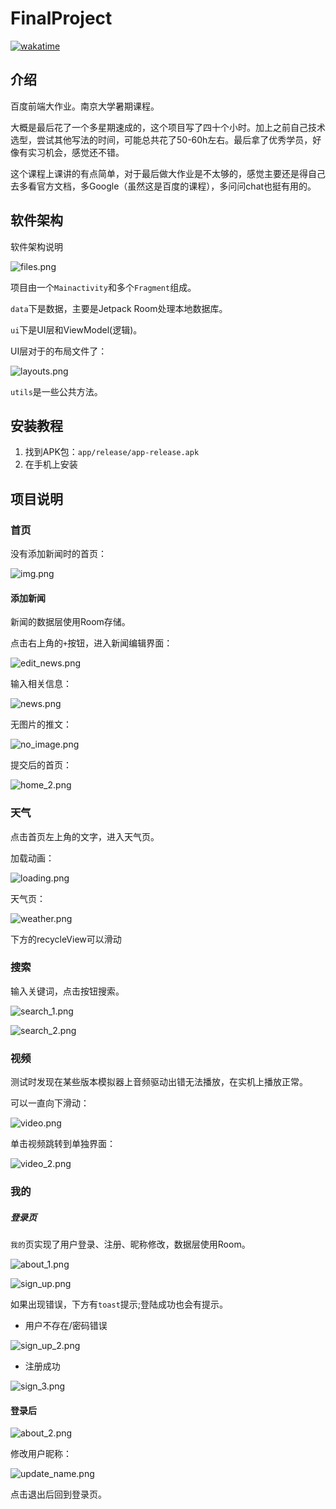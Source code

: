 # FinalProject

[![wakatime](https://wakatime.com/badge/user/1febb2e7-04d7-4c59-8df1-ad2448b51726/project/4a6e3138-36dc-4949-940e-d08f9c36b8cb.svg)](https://wakatime.com/badge/user/1febb2e7-04d7-4c59-8df1-ad2448b51726/project/4a6e3138-36dc-4949-940e-d08f9c36b8cb)

## 介绍

百度前端大作业。南京大学暑期课程。

大概是最后花了一个多星期速成的，这个项目写了四十个小时。加上之前自己技术选型，尝试其他写法的时间，可能总共花了50-60h左右。最后拿了优秀学员，好像有实习机会，感觉还不错。

这个课程上课讲的有点简单，对于最后做大作业是不太够的，感觉主要还是得自己去多看官方文档，多Google（虽然这是百度的课程），多问问chat也挺有用的。


## 软件架构

软件架构说明

![files.png](README_assets%2Ffiles.png)

项目由一个`Mainactivity`和多个`Fragment`组成。

`data`下是数据，主要是Jetpack Room处理本地数据库。

`ui`下是UI层和ViewModel(逻辑)。

UI层对于的布局文件了：

![layouts.png](README_assets%2Flayouts.png)


`utils`是一些公共方法。


## 安装教程

1. 找到APK包：`app/release/app-release.apk`
2. 在手机上安装

## 项目说明

### 首页

没有添加新闻时的首页：

![img.png](README_assets/home_blank.png)

#### 添加新闻

新闻的数据层使用Room存储。

点击右上角的`+`按钮，进入新闻编辑界面：

![edit_news.png](README_assets%2Fedit_news.png)



输入相关信息：


![news.png](README_assets%2Fnews.png)



无图片的推文：

![no_image.png](README_assets%2Fno_image.png)



提交后的首页：



![home_2.png](README_assets%2Fhome_2.png)


### 天气

点击首页左上角的文字，进入天气页。

加载动画：

![loading.png](README_assets%2Floading.png)

天气页：

![weather.png](README_assets%2Fweather.png)

下方的recycleView可以滑动

### 搜索

输入关键词，点击按钮搜索。

![search_1.png](README_assets%2Fsearch_1.png)

![search_2.png](README_assets%2Fsearch_2.png)

### 视频

测试时发现在某些版本模拟器上音频驱动出错无法播放，在实机上播放正常。

可以一直向下滑动：

![video.png](README_assets%2Fvideo.png)

单击视频跳转到单独界面：

![video_2.png](README_assets%2Fvideo_2.png)


### 我的

##### 登录页

`我的`页实现了用户登录、注册、昵称修改，数据层使用Room。

![about_1.png](README_assets%2Fabout_1.png)

![sign_up.png](README_assets%2Fsign_up.png)

如果出现错误，下方有`toast`提示;登陆成功也会有提示。

* 用户不存在/密码错误

![sign_up_2.png](README_assets%2Fsign_up_2.png)

* 注册成功

![sign_3.png](README_assets%2Fsign_3.png)

#### 登录后

![about_2.png](README_assets%2Fabout_2.png)

修改用户昵称：

![update_name.png](README_assets%2Fupdate_name.png)

点击退出后回到登录页。